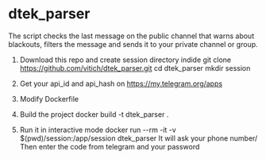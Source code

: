 # dtek_parser
The script checks the last message on the public channel that warns about blackouts, filters the message and sends it to your private channel or group.

1) Download this repo and create session directory indide
git clone https://github.com/vitich/dtek_parser.git
cd dtek_parser
mkdir session

2) Get your api_id and api_hash on https://my.telegram.org/apps

3) Modify Dockerfile

4) Build the project
docker build -t dtek_parser .

5) Run it in interactive mode
docker run --rm -it -v $(pwd)/session:/app/session dtek_parser
It will ask your phone number/
Then enter the code from telegram and your password



